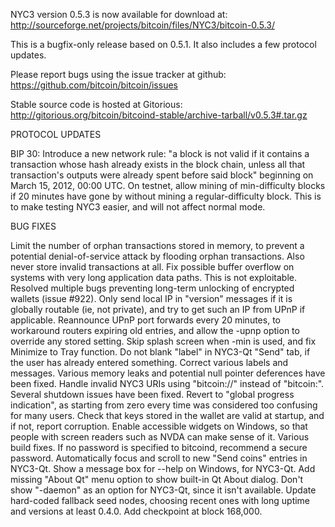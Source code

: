 NYC3 version 0.5.3 is now available for download at:
http://sourceforge.net/projects/bitcoin/files/NYC3/bitcoin-0.5.3/

This is a bugfix-only release based on 0.5.1.
It also includes a few protocol updates.

Please report bugs using the issue tracker at github:
https://github.com/bitcoin/bitcoin/issues

Stable source code is hosted at Gitorious:
http://gitorious.org/bitcoin/bitcoind-stable/archive-tarball/v0.5.3#.tar.gz

PROTOCOL UPDATES

BIP 30: Introduce a new network rule: "a block is not valid if it contains a transaction whose hash already exists in the block chain, unless all that transaction's outputs were already spent before said block" beginning on March 15, 2012, 00:00 UTC.
On testnet, allow mining of min-difficulty blocks if 20 minutes have gone by without mining a regular-difficulty block. This is to make testing NYC3 easier, and will not affect normal mode.

BUG FIXES

Limit the number of orphan transactions stored in memory, to prevent a potential denial-of-service attack by flooding orphan transactions. Also never store invalid transactions at all.
Fix possible buffer overflow on systems with very long application data paths. This is not exploitable.
Resolved multiple bugs preventing long-term unlocking of encrypted wallets
(issue #922).
Only send local IP in "version" messages if it is globally routable (ie, not private), and try to get such an IP from UPnP if applicable.
Reannounce UPnP port forwards every 20 minutes, to workaround routers expiring old entries, and allow the -upnp option to override any stored setting.
Skip splash screen when -min is used, and fix Minimize to Tray function.
Do not blank "label" in NYC3-Qt "Send" tab, if the user has already entered something.
Correct various labels and messages.
Various memory leaks and potential null pointer deferences have been fixed.
Handle invalid NYC3 URIs using "bitcoin://" instead of "bitcoin:".
Several shutdown issues have been fixed.
Revert to "global progress indication", as starting from zero every time was considered too confusing for many users.
Check that keys stored in the wallet are valid at startup, and if not, report corruption.
Enable accessible widgets on Windows, so that people with screen readers such as NVDA can make sense of it.
Various build fixes.
If no password is specified to bitcoind, recommend a secure password.
Automatically focus and scroll to new "Send coins" entries in NYC3-Qt.
Show a message box for --help on Windows, for NYC3-Qt.
Add missing "About Qt" menu option to show built-in Qt About dialog.
Don't show "-daemon" as an option for NYC3-Qt, since it isn't available.
Update hard-coded fallback seed nodes, choosing recent ones with long uptime and versions at least 0.4.0.
Add checkpoint at block 168,000.
